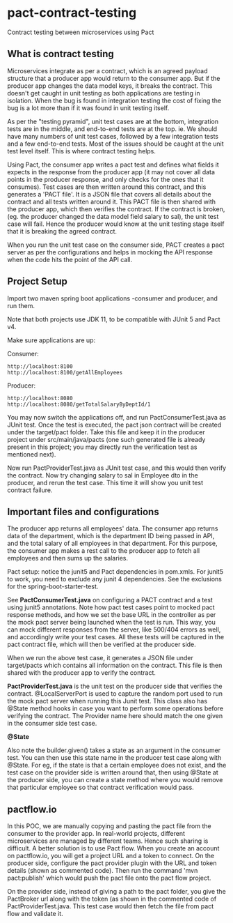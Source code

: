 # pact-contract-testing
Contract testing between microservices using Pact

## What is contract testing
Microservices integrate as per a contract, which is an agreed 
payload structure that a producer app would return to the consumer app. But if the producer
 app changes the data model keys, it breaks the contract. This doesn't get caught in unit 
testing as both applications are testing in isolation. When the bug is found in integration testing
the cost of fixing the bug is a lot more than if it was found in unit testing itself.

As per the "testing pyramid", unit test cases are at the bottom, integration tests are in the middle, and
end-to-end tests are at the top. ie. We should have many numbers of unit test cases, followed by a few
integration tests and a few end-to-end tests. Most of the issues should be caught at the unit
test level itself. This is where contract testing helps.

Using Pact, the consumer app writes a pact test and defines what fields it expects in the
response from the producer app (it may not cover all data points in the producer response, and 
only checks for the ones that it consumes). Test cases are then written around this contract,
and this generates a 'PACT file'. It is a JSON file that covers all details about the contract 
 and all tests written around it. This PACT file is then shared with the producer app, which
 then verifies the contract. If the contract is broken, (eg. the producer changed the data model 
 field salary to sal), the unit test case will fail. Hence the producer would know at the unit testing
 stage itself that it is breaking the agreed contract. 
 
 When you run the unit test case on the consumer side, PACT creates a pact server as per the configurations
  and helps in mocking the API response when the code hits the point of the API call.


## Project Setup
Import two maven spring boot applications -consumer and producer, and run them.

Note that both projects use JDK 11, to be compatible with JUnit 5 and Pact v4.

Make sure applications are up:

Consumer:
```
http://localhost:8100
http://localhost:8100/getAllEmployees
```

Producer:
```
http://localhost:8080
http://localhost:8080/getTotalSalaryByDeptId/1
```
You may now switch the applications off, and run PactConsumerTest.java as JUnit test.
Once the test is executed, the pact json contract will be created under the target/pact folder.
Take this file and keep it in the producer project under src/main/java/pacts 
(one such generated file is already present in this project; you may directly run the
verification test as mentioned next).

Now run PactProviderTest.java as JUnit test case, and this would then verify the contract.
Now try changing salary to sal in Employee dto in the producer, and rerun the test case.
This time it will show you unit test contract failure.


## Important files and configurations

The producer app returns all employees' data. The consumer app returns data of the department,
which is the department ID being passed in API, and the total salary of all employees
in that department. For this purpose, the consumer app makes a rest call to the producer
app to fetch all employees and then sums up the salaries.

Pact setup: notice the junit5 and Pact dependencies in pom.xmls. For junit5 to work,
 you need to exclude any junit 4 dependencies. See the exclusions for the spring-boot-starter-test.
 
See **PactConsumerTest.java** on configuring a PACT contract and a test using junit5 annotations.
 Note how pact test cases point to mocked pact response methods, and how we set the base URL 
 in the controller as per the mock pact server being launched when the test is run.
 This way, you can mock different responses from the server, like 500/404 errors as well,
 and accordingly write your test cases. All these tests will be captured in the pact contract file, 
 which will then be verified at the producer side.
 
When we run the above test case, it generates a JSON file under target/pacts which contains
all information on the contract. This file is then shared with the producer app to verify the contract.

**PactProviderTest.java** is the unit test on the producer side that verifies the contract.
@LocalServerPort is used to capture the random port used to run the mock pact server when 
 running this Junit test. This class also has @State method hooks in case you want to perform some operations before verifying 
the contract. The Provider name here should match the one given in the consumer side test case.

 **@State**
 
Also note the builder.given() takes a state as an argument in the consumer test. 
You can then use this state name in the producer test case along with @State. 
 For eg, if the state is that a certain employee  does not exist, and the test
 case on the provider side is written around that, then using @State at the producer side, 
 you can create a state method where you would remove that particular employee
 so that contract verification would pass.
 
## pactflow.io

In this POC, we are manually copying and pasting the pact file from the consumer to the provider app.
In real-world projects, different microservices are managed by different teams.
Hence such sharing is difficult. A better solution is to use Pact flow.
When you create an account on pactflow.io, you will get a project URL and a token to connect.
On the producer side, configure the pact provider plugin with the URL and token details (shown as commented code).
Then run the command 'mvn pact:publish' which would push the pact file onto the pact flow project.

On the provider side, instead of giving a path to the pact folder, you give the PactBroker url along 
with the token (as shown in the commented code of PactProviderTest.java. This test case 
would then fetch the file from pact flow and validate it.


